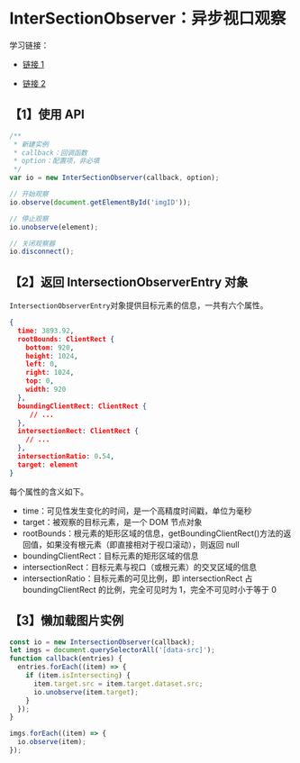 # InterSectionObserver：异步视口观察

学习链接：

- [链接 1](http://www.ruanyifeng.com/blog/2016/11/intersectionobserver_api.html)

- [链接 2](https://www.jianshu.com/p/84a86e41eb2b)

## 【1】使用 API

```js
/**
 * 新建实例
 * callback：回调函数
 * option：配置项，非必填
 */
var io = new InterSectionObserver(callback, option);

// 开始观察
io.observe(document.getElementById('imgID'));

// 停止观察
io.unobserve(element);

// 关闭观察器
io.disconnect();
```

## 【2】返回 IntersectionObserverEntry 对象

`IntersectionObserverEntry`对象提供目标元素的信息，一共有六个属性。

```json
{
  time: 3893.92,
  rootBounds: ClientRect {
    bottom: 920,
    height: 1024,
    left: 0,
    right: 1024,
    top: 0,
    width: 920
  },
  boundingClientRect: ClientRect {
     // ...
  },
  intersectionRect: ClientRect {
    // ...
  },
  intersectionRatio: 0.54,
  target: element
}
```

每个属性的含义如下。

- time：可见性发生变化的时间，是一个高精度时间戳，单位为毫秒
- target：被观察的目标元素，是一个 DOM 节点对象
- rootBounds：根元素的矩形区域的信息，getBoundingClientRect()方法的返回值，如果没有根元素（即直接相对于视口滚动），则返回 null
- boundingClientRect：目标元素的矩形区域的信息
- intersectionRect：目标元素与视口（或根元素）的交叉区域的信息
- intersectionRatio：目标元素的可见比例，即 intersectionRect 占 boundingClientRect 的比例，完全可见时为 1，完全不可见时小于等于 0

## 【3】懒加载图片实例

```js
const io = new IntersectionObserver(callback);
let imgs = document.querySelectorAll('[data-src]');
function callback(entries) {
  entries.forEach((item) => {
    if (item.isIntersecting) {
      item.target.src = item.target.dataset.src;
      io.unobserve(item.target);
    }
  });
}

imgs.forEach((item) => {
  io.observe(item);
});
```
